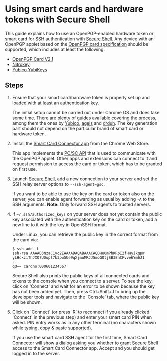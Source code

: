 # Using smart cards and hardware tokens with Secure Shell

This guide explains how to use an OpenPGP-enabled hardware token or smart card
for SSH authentication with [Secure Shell]. Any device with an OpenPGP applet
based on the [OpenPGP card specification] should be supported, which includes
at least the following:

* [OpenPGP Card V2.1](https://g10code.com/p-card.html)
* [Nitrokey](https://www.nitrokey.com/)
* [Yubico YubiKeys](https://www.yubico.com/products/yubikey-hardware/)

## Steps

1. Ensure that your smart card/hardware token is properly set up and loaded
   with at least an authentication key.

   The initial setup cannot be carried out under Chrome OS and does take some
   time. There are plenty of guides available covering the process, among
   them the ones by
   [Yubico](https://www.yubico.com/support/knowledge-base/categories/articles/use-yubikey-openpgp/),
   [ageis](https://gist.github.com/ageis/14adc308087859e199912b4c79c4aaa4) and
   [drduh](https://github.com/drduh/YubiKey-Guide). The key generation part
   should not depend on the particular brand of smart card or hardware token.

2. Install the [Smart Card Connector app] from the Chrome Web Store.

   This app implements the [PC/SC API] that is used to communicate with the
   OpenPGP applet. Other apps and extensions can connect to it and request
   permission to access the card or token, which has to be granted on first use.

3. Launch [Secure Shell], add a new connection to your server and set the SSH
   relay server options to `--ssh-agent=gsc`.

   If you want to be able to use the key on the card or token also on the
   server, you can enable agent forwarding as usual by adding `-A` to the SSH
   arguments. **Note:** Only forward SSH agents to trusted servers.

4. If `~/.ssh/authorized_keys` on your server does not yet contain the public
   key associated with the authentication key on the card or token, add a new
   line to it with the key in OpenSSH format.

   Under Linux, you can retrieve the public key in the correct format from the
   card via:
   ```console
   $ ssh-add -L
   ssh-rsa AAAAB3NzaC1yc2EAAAADAQABAAACAQDHuUmPhKRpI2fHHyikgpW
   yLHckziThJXQ7UDupl7k3pw5Ue9qXjmuMRJJ5moGOtjSB3EnCFvve6Ym6J1
   ...
   qQ== cardno:000601234567
   ```

   Secure Shell also prints the public keys of all connected cards and tokens
   to the console when you connect to a server. To see the key, click on
   'Connect' and wait for an error to be shown because the key has not been
   added yet. Then, press Ctrl+Shift+J to bring up the developer tools and
   navigate to the 'Console' tab, where the public key will be shown.

6. Click on 'Connect' (or press 'R' to reconnect if you already clicked
   'Connect' in the previous step) and enter your smart card PIN when asked.
   PIN entry works as in any other terminal (no characters shown while typing,
   copy & paste supported).

   If you use the smart card SSH agent for the first time, Smart Card Connector
   will show a dialog asking you whether to grant Secure Shell access to the
   Smart Card Connector app. Accept and you should get logged in to the server.

[OpenPGP card specification]: https://gnupg.org/ftp/specs/OpenPGP-smart-card-application-2.0.pdf
[PC/SC API]: https://en.wikipedia.org/wiki/PC/SC
[Secure Shell]: https://chrome.google.com/webstore/detail/pnhechapfaindjhompbnflcldabbghjo
[Smart Card Connector app]: https://chrome.google.com/webstore/detail/khpfeaanjngmcnplbdlpegiifgpfgdco
[Yubico]: https://www.yubico.com/support/knowledge-base/categories/articles/use-yubikey-openpgp/
